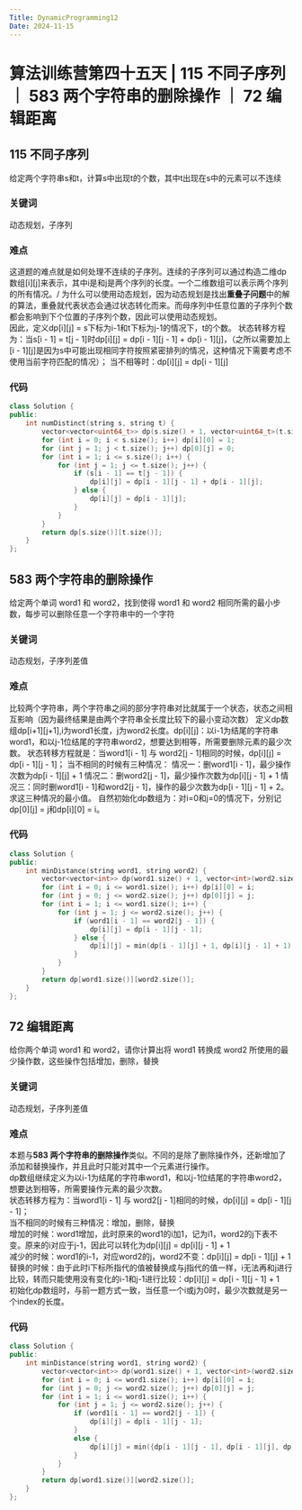 ```yaml
---
Title: DynamicProgramming12
Date: 2024-11-15
---
```

# 算法训练营第四十五天 | 115 不同子序列 ｜ 583 两个字符串的删除操作 ｜ 72 编辑距离
## 115 不同子序列
给定两个字符串s和t，计算s中出现t的个数，其中t出现在s中的元素可以不连续
### 关键词
动态规划，子序列
### 难点
这道题的难点就是如何处理不连续的子序列。连续的子序列可以通过构造二维dp数组[i][j]来表示，其中i是和j是两个序列的长度。一个二维数组可以表示两个序列的所有情况。/
为什么可以使用动态规划，因为动态规划是找出**重叠子问题**中的解的算法，重叠就代表状态会通过状态转化而来。而母序列中任意位置的子序列个数都会影响到下个位置的子序列个数，因此可以使用动态规划。\
因此，定义dp[i][j] = s下标为i-1和t下标为j-1的情况下，t的个数。
状态转移方程为：当s[i - 1] = t[j - 1]时dp[i][j] = dp[i - 1][j - 1] + dp[i - 1][j]，（之所以需要加上[i - 1][j]是因为s中可能出现相同字符按照紧密排列的情况，这种情况下需要考虑不使用当前字符匹配的情况）；
当不相等时：dp[i][j] = dp[i - 1][j]
### 代码
~~~C++
class Solution {
public:
    int numDistinct(string s, string t) {
        vector<vector<uint64_t>> dp(s.size() + 1, vector<uint64_t>(t.size() + 1));
        for (int i = 0; i < s.size(); i++) dp[i][0] = 1;
        for (int j = 1; j < t.size(); j++) dp[0][j] = 0;
        for (int i = 1; i <= s.size(); i++) {
            for (int j = 1; j <= t.size(); j++) {
                if (s[i - 1] == t[j - 1]) {
                    dp[i][j] = dp[i - 1][j - 1] + dp[i - 1][j];
                } else {
                    dp[i][j] = dp[i - 1][j];
                }
            }
        }
        return dp[s.size()][t.size()];
    }
};
~~~
## 583 两个字符串的删除操作
给定两个单词 word1 和 word2，找到使得 word1 和 word2 相同所需的最小步数，每步可以删除任意一个字符串中的一个字符
### 关键词
动态规划，子序列差值
### 难点
比较两个字符串，两个字符串之间的部分字符串对比就属于一个状态，状态之间相互影响（因为最终结果是由两个字符串全长度比较下的最小变动次数）
定义dp数组dp[i+1][j+1],i为word1长度，j为word2长度。dp[i][j]：以i-1为结尾的字符串word1，和以j-1位结尾的字符串word2，想要达到相等，所需要删除元素的最少次数。
状态转移方程就是：当word1[i - 1] 与 word2[j - 1]相同的时候，dp[i][j] = dp[i - 1][j - 1]；
当不相同的时候有三种情况：
情况一：删word1[i - 1]，最少操作次数为dp[i - 1][j] + 1
情况二：删word2[j - 1]，最少操作次数为dp[i][j - 1] + 1
情况三：同时删word1[i - 1]和word2[j - 1]，操作的最少次数为dp[i - 1][j - 1] + 2。
求这三种情况的最小值。
自然初始化dp数组为：对i=0和j=0的情况下，分别记dp[0][j] = j和dp[i][0] = i。
### 代码
~~~C++
class Solution {
public:
    int minDistance(string word1, string word2) {
        vector<vector<int>> dp(word1.size() + 1, vector<int>(word2.size() + 1));
        for (int i = 0; i <= word1.size(); i++) dp[i][0] = i;
        for (int j = 0; j <= word2.size(); j++) dp[0][j] = j;
        for (int i = 1; i <= word1.size(); i++) {
            for (int j = 1; j <= word2.size(); j++) {
                if (word1[i - 1] == word2[j - 1]) {
                    dp[i][j] = dp[i - 1][j - 1];
                } else {
                    dp[i][j] = min(dp[i - 1][j] + 1, dp[i][j - 1] + 1);
                }
            }
        }
        return dp[word1.size()][word2.size()];
    }
};
~~~
## 72 编辑距离
给你两个单词 word1 和 word2，请你计算出将 word1 转换成 word2 所使用的最少操作数，这些操作包括增加，删除，替换
### 关键词
动态规划，子序列差值
### 难点
本题与**583 两个字符串的删除操作**类似。不同的是除了删除操作外，还新增加了添加和替换操作，并且此时只能对其中一个元素进行操作。\
dp数组继续定义为以i-1为结尾的字符串word1，和以j-1位结尾的字符串word2，想要达到相等，所需要操作元素的最少次数。\
状态转移方程为：当word1[i - 1] 与 word2[j - 1]相同的时候，dp[i][j] = dp[i - 1][j - 1]；\
当不相同的时候有三种情况：增加，删除，替换\
增加的时候：word1增加，此时原来的word1的i加1，记为i1，word2的j下表不变。原来的i对应于j-1，因此可以转化为dp[i][j] = dp[i][j - 1] + 1\
减少的时候：word1的i-1，对应word2的j，word2不变：dp[i][j] = dp[i - 1][j] + 1\
替换的时候：由于此时i下标所指代的值被替换成与j指代的值一样，i无法再和j进行比较，转而只能使用没有变化的i-1和j-1进行比较：dp[i][j] = dp[i - 1][j - 1] + 1\
初始化dp数组时，与前一题方式一致，当任意一个i或j为0时，最少次数就是另一个index的长度。
### 代码
~~~C++
class Solution {
public:
    int minDistance(string word1, string word2) {
        vector<vector<int>> dp(word1.size() + 1, vector<int>(word2.size() + 1, 0));
        for (int i = 0; i <= word1.size(); i++) dp[i][0] = i;
        for (int j = 0; j <= word2.size(); j++) dp[0][j] = j;
        for (int i = 1; i <= word1.size(); i++) {
            for (int j = 1; j <= word2.size(); j++) {
                if (word1[i - 1] == word2[j - 1]) {
                    dp[i][j] = dp[i - 1][j - 1];
                }
                else {
                    dp[i][j] = min({dp[i - 1][j - 1], dp[i - 1][j], dp[i][j - 1]}) + 1;
                }
            }
        }
        return dp[word1.size()][word2.size()];
    }
};
~~~
